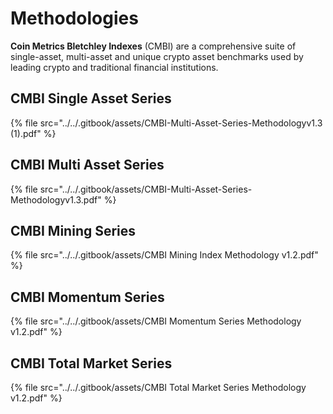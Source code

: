 # Methodologies

**Coin Metrics Bletchley Indexes** (CMBI) are a comprehensive suite of single-asset, multi-asset and unique crypto asset benchmarks used by leading crypto and traditional financial institutions.&#x20;

## CMBI Single Asset Series

{% file src="../../.gitbook/assets/CMBI-Multi-Asset-Series-Methodologyv1.3 (1).pdf" %}

## CMBI Multi Asset Series

{% file src="../../.gitbook/assets/CMBI-Multi-Asset-Series-Methodologyv1.3.pdf" %}

## CMBI Mining Series

{% file src="../../.gitbook/assets/CMBI Mining Index Methodology v1.2.pdf" %}

## CMBI Momentum Series

{% file src="../../.gitbook/assets/CMBI Momentum Series Methodology v1.2.pdf" %}

## CMBI Total Market Series

{% file src="../../.gitbook/assets/CMBI Total Market Series Methodology v1.2.pdf" %}


